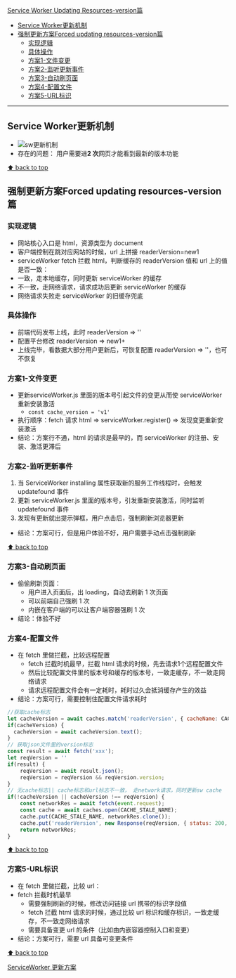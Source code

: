 [Service Worker Updating Resources-version篇](#top)

- [Service Worker更新机制](#service-worker更新机制)
- [强制更新方案Forced updating resources-version篇](#强制更新方案forced-updating-resources-version篇)
  - [实现逻辑](#实现逻辑)
  - [具体操作](#具体操作)
  - [方案1-文件变更](#方案1-文件变更)
  - [方案2-监听更新事件](#方案2-监听更新事件)
  - [方案3-自动刷页面](#方案3-自动刷页面)
  - [方案4-配置文件](#方案4-配置文件)
  - [方案5-URL标识](#方案5-url标识)

---------------------------------------------

## Service Worker更新机制

- ![sw更新机制](sw更新机制.png)
- 存在的问题： 用户需要进**2 次**网页才能看到最新的版本功能

[⬆ back to top](#top)

## 强制更新方案Forced updating resources-version篇

### 实现逻辑

- 网站核心入口是 html，资源类型为 document
- 客户端控制在跳对应网站的时候，url 上拼接 readerVersion=new1
- serviceWorker fetch 拦截 html，判断缓存的 readerVersion 值和 url 上的值是否一致：
- 一致，走本地缓存，同时更新 serviceWorker 的缓存
- 不一致，走网络请求，请求成功后更新 serviceWorker 的缓存
- 网络请求失败走 serviceWorker 的旧缓存兜底

### 具体操作

- 前端代码发布上线，此时 readerVersion => ''
- 配置平台修改 readerVersion => new1+
- 上线完毕，看数据大部分用户更新后，可恢复配置 readerVersion => ''，也可不恢复

### 方案1-文件变更

- 更新serviceWorker.js 里面的版本号引起文件的变更从而使 serviceWorker 重新安装激活
  - `const cache_version = 'v1'`
- 执行顺序：fetch 请求 html => serviceWorker.register() => 发现变更重新安装激活
- 结论：方案行不通，html 的请求是最早的，而 serviceWorker 的注册、安装、激活更滞后

### 方案2-监听更新事件

1. 当 ServiceWorker installing 属性获取新的服务工作线程时，会触发 updatefound 事件
2. 更新 serviceWorker.js 里面的版本号，引发重新安装激活，同时监听 updatefound 事件
3. 发现有更新就出提示弹框，用户点击后，强制刷新浏览器更新
- 结论：方案可行，但是用户体验不好，用户需要手动点击强制刷新

[⬆ back to top](#top)

### 方案3-自动刷页面

- 偷偷刷新页面：
  - 用户进入页面后，出 loading，自动去刷新 1 次页面
  - 可以前端自己强刷 1 次
  - 内嵌在客户端的可以让客户端容器强刷 1 次
- 结论：体验不好

### 方案4-配置文件

- 在 fetch 里做拦截，比较远程配置
  - fetch 拦截时机最早，拦截 html 请求的时候，先去请求1个远程配置文件
  - 然后比较配置文件里的版本号和缓存的版本号，一致走缓存，不一致走网络请求
  - 请求远程配置文件会有一定耗时，耗时过久会抵消缓存产生的效益
- 结论：方案可行，需要控制住配置文件请求耗时

```js
//获取cache标志
let cacheVersion = await caches.match('readerVersion', { cacheName: CACHE_STALE_NAME });
if(cacheVersion) {
  cacheVersion = await cacheVersion.text();
}
// 获取json文件里的version标志
const result = await fetch('xxx');
let reqVersion = ''
if(result) {
    reqVersion = await result.json();
    reqVersion = reqVersion && reqVersion.version;
}
// 无cache标志|| cache标志和url标志不一致， 走network请求，同时更新sw cache
if(!cacheVersion || cacheVersion !== reqVersion) {
    const networkRes = await fetch(event.request);
    const cache = await caches.open(CACHE_STALE_NAME);
    cache.put(CACHE_STALE_NAME, networkRes.clone());
    cache.put('readerVersion', new Response(reqVersion, { status: 200, statusText: 'ok'}));  //存入cache
    return networkRes;
}
```
[⬆ back to top](#top)

### 方案5-URL标识

- 在 fetch 里做拦截，比较 url：
- fetch 拦截时机最早
  - 需要强制刷新的时候，修改访问链接 url 携带的标识字段值
  - fetch 拦截 html 请求的时候，通过比较 url 标识和缓存标识，一致走缓存，不一致走网络请求
  - 需要具备变更 url 的条件（比如由内嵌容器控制入口和变更）
- 结论：方案可行，需要 url 具备可变更条件

[⬆ back to top](#top)

[ServiceWorker 更新方案](https://juejin.cn/post/7330388563790561317)
